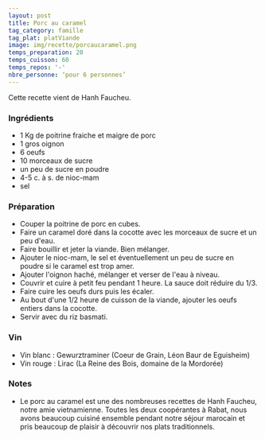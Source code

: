 ```yaml
---
layout: post
title: Porc au caramel
tag_category: famille
tag_plat: platViande
image: img/recette/porcaucaramel.png
temps_preparation: 20
temps_cuisson: 60
temps_repos: '-'
nbre_personne: ‘pour 6 personnes’
---
```

Cette recette vient de Hanh Faucheu.

### Ingrédients
* 1 Kg de poitrine fraiche et maigre de porc
* 1 gros oignon
* 6 oeufs
* 10 morceaux de sucre
* un peu de sucre en poudre
* 4-5 c. à s. de nioc-mam
* sel


### Préparation
* Couper la poitrine de porc en cubes.
* Faire un caramel doré dans la cocotte avec les morceaux de sucre et un peu d'eau.
* Faire bouillir et jeter la viande. Bien mélanger.
* Ajouter le nioc-mam, le sel et éventuellement un peu de sucre en poudre si le caramel est trop amer.
* Ajouter l'oignon haché, mélanger et verser de l'eau à niveau.
* Couvrir et cuire à petit feu pendant 1 heure. La sauce doit réduire du 1/3.
* Faire cuire les oeufs durs puis les écaler.
* Au bout d'une 1/2 heure de cuisson de la viande, ajouter les oeufs entiers dans la cocotte.
* Servir avec du riz basmati.


### Vin
* Vin blanc : Gewurztraminer (Coeur de Grain, Léon Baur de Eguisheim)
* Vin rouge : Lirac (La Reine des Bois, domaine de la Mordorée)

### Notes
* Le porc au caramel est une des nombreuses recettes de Hanh Faucheu, notre amie vietnamienne. Toutes les deux coopérantes à Rabat, nous avons beaucoup cuisiné ensemble pendant notre séjour marocain et pris beaucoup de plaisir à  découvrir nos plats traditionnels.
